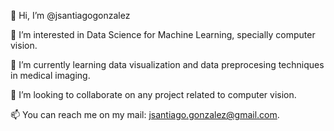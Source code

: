 👋 Hi, I’m @jsantiagogonzalez

👀 I’m interested in Data Science for Machine Learning, specially computer vision.

🌱 I’m currently learning data visualization and data preprocesing techniques in medical imaging.

💞️ I’m looking to collaborate on any project related to computer vision.

📫 You can reach me on my mail: jsantiago.gonzalez@gmail.com.


